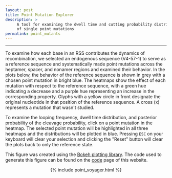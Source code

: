```yaml
---
layout: post
title: Point Mutation Explorer
description: > 
     A tool for examining the dwell time and cutting probability distributions
     of single point mutations
permalink: point_mutants
---
```


---

To examine how each base in an RSS contributes the dynamics of recombination, we
selected an endogenous sequence (V4-57-1) to serve as a reference sequence and
systematically made point mutations across the heptamer, spacer, and nonamer
regions and examined their behavior. In the plots below, the behavior of the
reference sequence is shown in grey with a chosen point mutation in bright blue.
The heatmaps show the effect of each mutation with respect to the reference
sequence, with a green hue indicating a decrease and a purple hue representing
an increase in the corresponding property. Glyphs with a yellow circle in front
designate the original nucleotide in that position of the reference sequence. A
cross (x) represents a mutation that wasn't studied. 

To examine the looping frequency,
dwell time distribution, and posterior probability of the cleavage probability,
click on a point mutation in the heatmap. The selected point mutation will be
highlighted in all three heatmaps and the distributions will be plotted in blue.
Pressing `ESC` on your keyboard will clear your selection and clicking the
"Reset" button will clear the plots back to only the reference state. 

This figure was created using the [Bokeh plotting
library](http://bokeh.pydata.org). The code used to generate this
figure can be found on the [code]({{site.baseurl}}/code) page of this website.

<center>

{% include point_voyager.html %}

</center>
